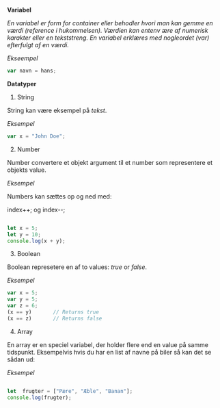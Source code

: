 **Variabel**

*En variabel er form for container eller behodler hvori man kan gemme en værdi (reference i hukommelsen). Værdien kan entenv ære af numerisk karakter eller en tekststreng. En variabel erklæres med nogleordet (var) efterfulgt af en værdi.*

*Ekseempel*
```javascript
var navn = hans;
```
**Datatyper**

1. String

String kan være eksempel på *tekst*.

*Eksempel*
```javascript
var x = "John Doe";
```
2. Number

Number convertere et objekt argument til et number som representere et objekts value.

*Eksempel*

Numbers kan sættes op og ned med:

index++; og index--;

```javascript

let x = 5;
let y = 10;
console.log(x + y);
```

3. Boolean

Boolean represetere en af to values: *true* or *false*.

*Eksempel*

```javascript
var x = 5;
var y = 5;
var z = 6;
(x == y)       // Returns true
(x == z)       // Returns false
```

4. Array

En array er en speciel variabel, der holder flere end en value på samme tidspunkt. 
Eksempelvis hvis du har en list af navne på biler så kan det se sådan ud:

*Eksempel*

```javascript

let  frugter = ["Pære", "Æble", "Banan"];
console.log(frugter);
```

